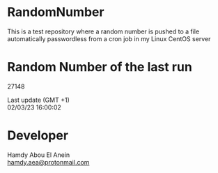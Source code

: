 # RandomNumber    
This is a test repository where a random number is pushed to a file automatically passwordless from a cron job in my Linux CentOS server    
# Random Number of the last run   
27148
      
Last update (GMT +1)    
02/03/23 16:00:02
# Developer    
Hamdy Abou El Anein   
hamdy.aea@protonmail.com
